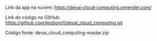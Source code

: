 Link da app na nuvem: https://devai-cloud-computing.onrender.com/

Link do código no GitHub: https://github.com/leobonn1/devai_cloud_computing.git

Código fonte: devai_cloud_computing-master.zip
